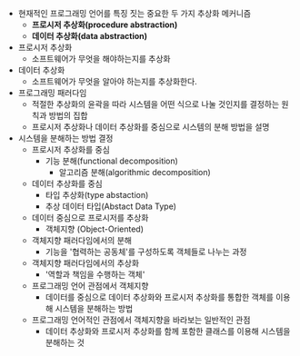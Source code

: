 - 현재적인 프로그래밍 언어를 특징 짓는 중요한 두 가지 추상화 메커니즘
  - **프로시저 추상화(procedure abstraction)**
  - **데이터 추상화(data abstraction)**
- 프로시저 추상화
  - 소프트웨어가 무엇을 해야하는지를 추상화
- 데이터 추상화
  - 소프트웨어가 무엇을 알아야 하는지를 추상화한다.
- 프로그래밍 패러다임
  - 적절한 추상화의 윤곽을 따라 시스템을 어떤 식으로 나눌 것인지를 결정하는 원칙과 방법의 집합
  - 프로시저 추상화나 데이터 추상화를 중심으로 시스템의 분해 방법을 설명
- 시스템을 분해하는 방법 결정
  - 프로시저 추상화를 중심
    - 기능 분해(functional decomposition)
      - 알고리즘 분해(algorithmic decomposition)
  - 데이터 추상화를 중심
    - 타입 추상화(type abstaction)
    - 추상 데이터 타입(Abstact Data Type)
  - 데이터 중심으로 프로시저를 추상화
    - 객체지향 (Object-Oriented)
  - 객체지향 패러다임에서의 분해
    - 기능을 '협력하는 공동체'를 구성하도록 객체들로 나누는 과정
  - 객체지향 패러다임에서의 추상화
    - '역할과 책임을 수행하는 객체'
  - 프로그래밍 언어 관점에서 객체지향
    - 데이터를 중심으로 데이터 추상화와 프로시저 추상화를 통합한 객체를 이용해 시스템을 분해하는 방법
  - 프로그래밍 언어적인 관점에서 객체지향을 바라보는 일반적인 관점
    - 데이터 추상화와 프로시저 추상화를 함께 포함한 클래스를 이용해 시스템을 분해하는 것